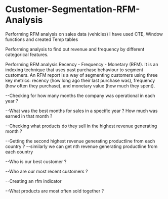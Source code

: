 # Customer-Segmentation-RFM-Analysis
Performing RFM analysis on sales data (vehicles)
I have used CTE, Window functions and created Temp tables

Performing analysis to find out revenue and frequency by different categorical features.

Performing RFM analysis
Recency - Frequency - Monetary (RFM).
It is an indexing technique that uses past purchase behaviour to segment customers.
An RFM report is a way of segmenting customers using three key metrics:
recency (how long ago their last purchase was),
frequency (how often they purchase), and 
monetary value (how much they spent).

--Checking for how many months the company was operational in each year ?

--What was the best months for sales in a specific year ? How much was earned in that month ?

--Checking what products do they sell in the highest revenue generating month ?

--Getting the second highest revenue generating productline from each country ?
--similarly we can get nth revenue generating productline from each country

--Who is our best customer ?

--Who are our most recent customers ?

--Creating an rfm indicator

--What products are most often sold together ?
 


